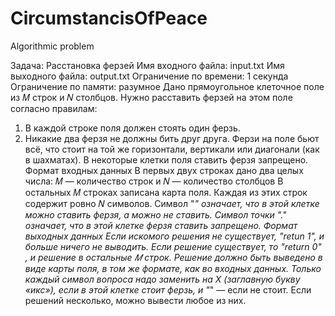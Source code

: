 # CircumstancisOfPeace
Algorithmic problem

Задача: Расстановка ферзей
Имя входного файла: input.txt
Имя выходного файла: output.txt
Ограничение по времени: 1 секунда
Ограничение по памяти: разумное
Дано прямоугольное клеточное поле из 𝑀 строк и 𝑁 столбцов. Нужно расставить ферзей
на этом поле согласно правилам:
1. В каждой строке поля должен стоять один ферзь.
2. Никакие два ферзя не должны бить друг друга.
Ферзи на поле бьют всё, что стоит на той же горизонтали, вертикали или диагонали (как
в шахматах). В некоторые клетки поля ставить ферзя запрещено.
Формат входных данных
В первых двух строках дано два целых числа: 𝑀 — количество строк и 𝑁 — количество столбцов
В остальных 𝑀 строках записана карта поля. Каждая из этих строк содержит ровно 𝑁
символов. Символ "_" означает, что в этой клетке можно ставить ферзя, а можно
не ставить. Символ точки "." означает, что в этой клетке ферзя ставить запрещено.
Формат выходных данных
Если искомого решения не существует, "retun 1", и больше ничего не
выводить.
Если решение существует, то "return 0" , и решение в
остальные 𝑀 строк. Решение должно быть выведено в виде карты поля, в том же формате,
как во входных данных. Только каждый символ вопроса надо заменить на X (заглавную
букву «икс»), если в этой клетке стоит ферзь, и "_" — если не стоит.
Если решений несколько, можно вывести любое из них.
